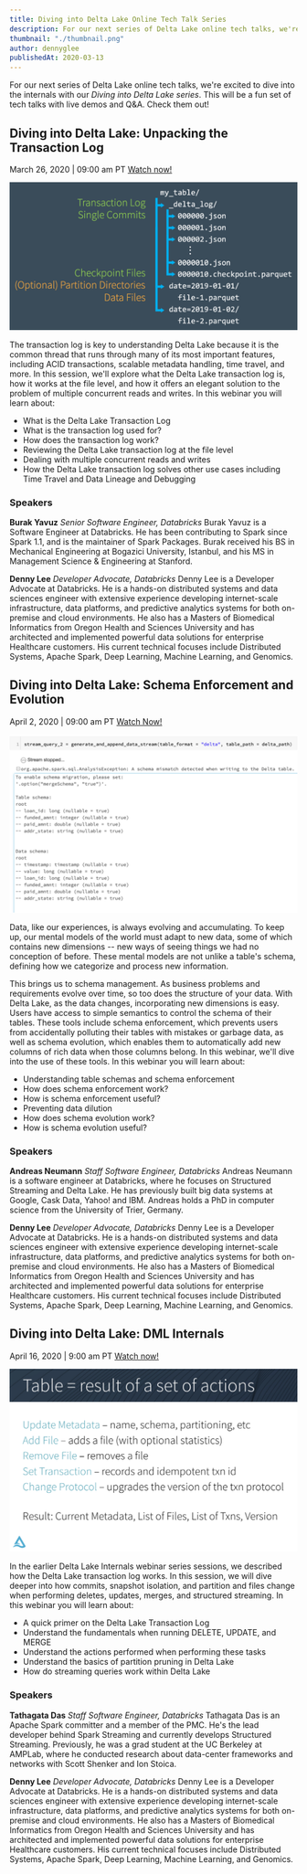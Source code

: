 ```yaml
---
title: Diving into Delta Lake Online Tech Talk Series
description: For our next series of Delta Lake online tech talks, we're excited to dive into the internals with our Diving into Delta Lake series. This will be a fun set of tech talks with live demos and Q&A. Check them out!
thumbnail: "./thumbnail.png"
author: dennyglee
publishedAt: 2020-03-13
---
```


For our next series of Delta Lake online tech talks, we're excited to dive into the internals with our _Diving into Delta Lake series_. This will be a fun set of tech talks with live demos and Q&A. Check them out!

## Diving into Delta Lake: Unpacking the Transaction Log

March 26, 2020 | 09:00 am PT
[Watch now!](https://www.youtube.com/watch?v=F91G4RoA8is)

![](./unpacking-the-transaction-log.png)

The transaction log is key to understanding Delta Lake because it is the common thread that runs through many of its most important features, including ACID transactions, scalable metadata handling, time travel, and more. In this session, we'll explore what the Delta Lake transaction log is, how it works at the file level, and how it offers an elegant solution to the problem of multiple concurrent reads and writes. In this webinar you will learn about:

- What is the Delta Lake Transaction Log
- What is the transaction log used for?
- How does the transaction log work?
- Reviewing the Delta Lake transaction log at the file level
- Dealing with multiple concurrent reads and writes
- How the Delta Lake transaction log solves other use cases including Time Travel and Data Lineage and Debugging

### Speakers

**Burak Yavuz**
_Senior Software Engineer, Databricks_
Burak Yavuz is a Software Engineer at Databricks. He has been contributing to Spark since Spark 1.1, and is the maintainer of Spark Packages. Burak received his BS in Mechanical Engineering at Bogazici University, Istanbul, and his MS in Management Science & Engineering at Stanford.

**Denny Lee**
_Developer Advocate, Databricks_
Denny Lee is a Developer Advocate at Databricks. He is a hands-on distributed systems and data sciences engineer with extensive experience developing internet-scale infrastructure, data platforms, and predictive analytics systems for both on-premise and cloud environments. He also has a Masters of Biomedical Informatics from Oregon Health and Sciences University and has architected and implemented powerful data solutions for enterprise Healthcare customers. His current technical focuses include Distributed Systems, Apache Spark, Deep Learning, Machine Learning, and Genomics.

## Diving into Delta Lake: Schema Enforcement and Evolution

April 2, 2020 | 09:00 am PT
[Watch Now!](https://www.youtube.com/watch?v=tjb10n5wVs8)

![](./schema-enforcement-and-evolution.png)

Data, like our experiences, is always evolving and accumulating. To keep up, our mental models of the world must adapt to new data, some of which contains new dimensions -- new ways of seeing things we had no conception of before. These mental models are not unlike a table's schema, defining how we categorize and process new information.

This brings us to schema management. As business problems and requirements evolve over time, so too does the structure of your data. With Delta Lake, as the data changes, incorporating new dimensions is easy. Users have access to simple semantics to control the schema of their tables. These tools include schema enforcement, which prevents users from accidentally polluting their tables with mistakes or garbage data, as well as schema evolution, which enables them to automatically add new columns of rich data when those columns belong. In this webinar, we'll dive into the use of these tools. In this webinar you will learn about:

- Understanding table schemas and schema enforcement
- How does schema enforcement work?
- How is schema enforcement useful?
- Preventing data dilution
- How does schema evolution work?
- How is schema evolution useful?

### Speakers

**Andreas Neumann**
_Staff Software Engineer, Databricks_
Andreas Neumann is a software engineer at Databricks, where he focuses on Structured Streaming and Delta Lake. He has previously built big data systems at Google, Cask Data, Yahoo! and IBM. Andreas holds a PhD in computer science from the University of Trier, Germany.

**Denny Lee**
_Developer Advocate, Databricks_
Denny Lee is a Developer Advocate at Databricks. He is a hands-on distributed systems and data sciences engineer with extensive experience developing internet-scale infrastructure, data platforms, and predictive analytics systems for both on-premise and cloud environments. He also has a Masters of Biomedical Informatics from Oregon Health and Sciences University and has architected and implemented powerful data solutions for enterprise Healthcare customers. His current technical focuses include Distributed Systems, Apache Spark, Deep Learning, Machine Learning, and Genomics.

## Diving into Delta Lake: DML Internals

April 16, 2020 | 9:00 am PT
[Watch now!](https://www.youtube.com/watch?v=7ewmcdrylsA)

![](./dml-internals.png)

In the earlier Delta Lake Internals webinar series sessions, we described how the Delta Lake transaction log works. In this session, we will dive deeper into how commits, snapshot isolation, and partition and files change when performing deletes, updates, merges, and structured streaming. In this webinar you will learn about:

- A quick primer on the Delta Lake Transaction Log
- Understand the fundamentals when running DELETE, UPDATE, and MERGE
- Understand the actions performed when performing these tasks
- Understand the basics of partition pruning in Delta Lake
- How do streaming queries work within Delta Lake

### Speakers

**Tathagata Das**
_Staff Software Engineer, Databricks_
Tathagata Das is an Apache Spark committer and a member of the PMC. He's the lead developer behind Spark Streaming and currently develops Structured Streaming. Previously, he was a grad student at the UC Berkeley at AMPLab, where he conducted research about data-center frameworks and networks with Scott Shenker and Ion Stoica.

**Denny Lee**
_Developer Advocate, Databricks_
Denny Lee is a Developer Advocate at Databricks. He is a hands-on distributed systems and data sciences engineer with extensive experience developing internet-scale infrastructure, data platforms, and predictive analytics systems for both on-premise and cloud environments. He also has a Masters of Biomedical Informatics from Oregon Health and Sciences University and has architected and implemented powerful data solutions for enterprise Healthcare customers. His current technical focuses include Distributed Systems, Apache Spark, Deep Learning, Machine Learning, and Genomics.
